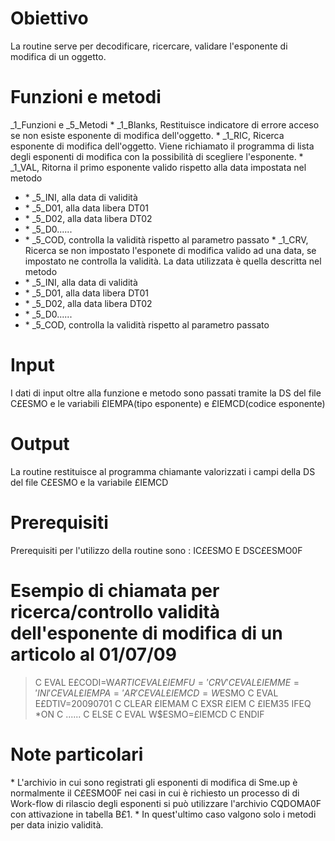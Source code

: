 # Obiettivo
La routine serve per decodificare, ricercare, validare l'esponente di modifica di un oggetto.

# Funzioni e metodi
_1_Funzioni e _5_Metodi
 \* _1_Blanks, Restituisce indicatore di errore acceso se non esiste esponente di modifica dell'oggetto.
 \* _1_RIC, Ricerca esponente di modifica dell'oggetto. Viene richiamato il programma di lista degli esponenti di modifica con la possibilità di scegliere l'esponente.
 \* _1_VAL, Ritorna il primo esponente valido rispetto alla data impostata nel metodo
- \* _5_INI, alla data di validità
- \* _5_D01, alla data libera DT01
- \* _5_D02, alla data libera DT02
- \* _5_D0......
- \* _5_COD, controlla la validità rispetto al parametro passato
 \* _1_CRV, Ricerca se non impostato l'esponete di modifica valido ad una data, se impostato  ne controlla la  validità. La data utilizzata è quella descritta nel metodo
- \* _5_INI, alla data di validità
- \* _5_D01, alla data libera DT01
- \* _5_D02, alla data libera DT02
- \* _5_D0......
- \* _5_COD, controlla la validità rispetto al parametro passato

# Input
I dati di input oltre alla funzione e metodo sono passati tramite la DS del file C£ESMO e le variabili £IEMPA(tipo esponente) e £IEMCD(codice esponente)

# Output
La routine restituisce al programma chiamante valorizzati i campi della DS del file C£ESMO e la variabile £IEMCD

# Prerequisiti
Prerequisiti per l'utilizzo della routine sono : 
IC£ESMO    E DSC£ESMO0F

# Esempio di chiamata per ricerca/controllo validità dell'esponente di modifica di un articolo al 01/07/09

>C                   EVAL      E£CODI=W$ARTI
C                   EVAL      £IEMFU='CRV'
C                   EVAL      £IEMME='INI'
C                   EVAL      £IEMPA='AR'
C                   EVAL      £IEMCD=W$ESMO
C                   EVAL      E£DTIV=20090701
C                   CLEAR     £IEMAM
C                   EXSR      £IEM
C     £IEM35        IFEQ      \*ON
C                   ......
C                   ELSE
C                   EVAL      W$ESMO=£IEMCD
C                   ENDIF


# Note particolari
 \* L'archivio in cui sono registrati gli esponenti di modifica di Sme.up è normalmente il C£ESMO0F   nei casi in cui è richiesto   un processo di di Work-flow di rilascio degli esponenti si può utilizzare l'archivio CQDOMA0F con   attivazione in tabella B£1.
 \* In quest'ultimo caso valgono solo i metodi per data inizio validità.
